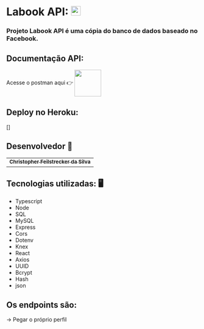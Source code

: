 # Labook API: <img src="https://notion-emojis.s3-us-west-2.amazonaws.com/prod/svg-twitter/1f44d.svg" width="25"> 

### Projeto Labook API é uma cópia do banco de dados baseado no Facebook.


## Documentação API:
 Acesse o postman aqui 👉 [ <img src="https://cdn-icons-png.flaticon.com/512/3893/3893170.png" width="70" align="center"> ](https://documenter.getpostman.com/view/18385085/UVkpQGUM)

## Deploy no Heroku:
[] 

## Desenvolvedor 🤖

<table>
  <tr>
  <td align="center"><a href="https://github.com/ChristpherFeilstrecker">
   <sub><b>Christopher Feilstrecker da Silva</b> </sub> 
       
</table>


## Tecnologias utilizadas: 🖥️
- Typescript
- Node
- SQL
- MySQL
- Express
- Cors
- Dotenv
- Knex
- React
- Axios
- UUID
- Bcrypt
- Hash
- json



## Os endpoints são:

 → Pegar o próprio perfil